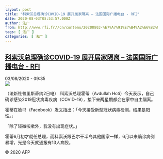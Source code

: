 ```yaml
---
layout: post
title: "科索沃总理确诊COVID-19 展开居家隔离 – 法国国际广播电台 - RFI"
date: 2020-08-03T08:53:57.000Z
author: 法广
from: http://www.rfi.fr//cn/contenu/20200803-%E7%A7%91%E7%B4%A2%E6%B2%83%E6%80%BB%E7%90%86%E7%A1%AE%E8%AF%8Acovid-19-%E5%B1%95%E5%BC%80%E5%B1%85%E5%AE%B6%E9%9A%94%E7%A6%BB
tags: [ 法广 ]
categories: [ 法广 ]
---
```

<!--1596444837000-->
[科索沃总理确诊COVID-19 展开居家隔离 – 法国国际广播电台 - RFI](http://www.rfi.fr//cn/contenu/20200803-%E7%A7%91%E7%B4%A2%E6%B2%83%E6%80%BB%E7%90%86%E7%A1%AE%E8%AF%8Acovid-19-%E5%B1%95%E5%BC%80%E5%B1%85%E5%AE%B6%E9%9A%94%E7%A6%BB)
------

<div>
<div>03/08/2020 - 09:35</div><img src="https://s.rfi.fr/media/display/9820ebb2-d55f-11ea-b636-005056bf87d6/w:310/p:16x9/int0005b.200803153501.jpg"><div class="t-content__body u-clearfix"><div class="m-interstitial"></div><p>（法新社普里斯蒂纳2日电）    科索沃总理霍蒂（Avdullah Hoti）今天表示，自己确诊感染2019冠状病毒疾病（COVID-19），接下来两星期都会在家中自主隔离。</p><p>    霍蒂在脸书（Facebook）发文指出：「今天接受新型冠状病毒检测，结果是阳性。」</p><p>    「除了轻微咳嗽外，我没有出现症状。」</p><p>    霍蒂6月初才就任总理，而科索沃跟巴尔干半岛其他国家一样，6月以来确诊病例暴增，光是今天就通报有13人病殁。</p><p class="t-copyright">© 2020 AFP</p>        </div>
</div>
